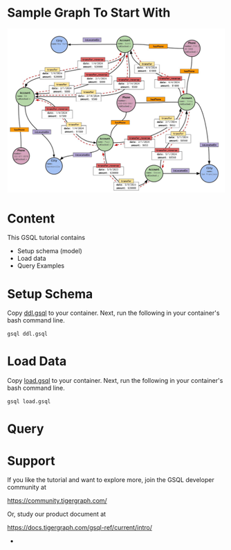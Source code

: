 Sample Graph To Start With 
==============================
![Financial Graph](./FinancialGraph.jpg)

Content
==============
This GSQL tutorial contains 

- Setup schema (model)
- Load data
- Query Examples


Setup Schema
===============
Copy [ddl.gsql](./script/ddl.gsql) to your container. 
Next, run the following in your container's bash command line. 
```
gsql ddl.gsql
```

Load Data
============
Copy [load.gsql](./script/load.gsql) to your container. 
Next, run the following in your container's bash command line. 
```
gsql load.gsql
```

Query
========


Support
===============
If you like the tutorial and want to explore more, join the GSQL developer community at 

https://community.tigergraph.com/

Or, study our product document at

https://docs.tigergraph.com/gsql-ref/current/intro/


- 
